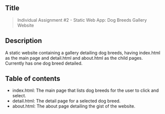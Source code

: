 ## Title
> Individual Assignment #2 - Static Web App: Dog Breeds Gallery Website

## Description
A static website containing a gallery detailing dog breeds, having index.html as the main page and detail.html and about.html as the child pages. Currently has one dog breed detailed.

## Table of contents
* index.html: The main page that lists dog breeds for the user to click and select.
* detail.html: The detail page for a selected dog breed.
* about.html: The about page detailing the gist of the website.
